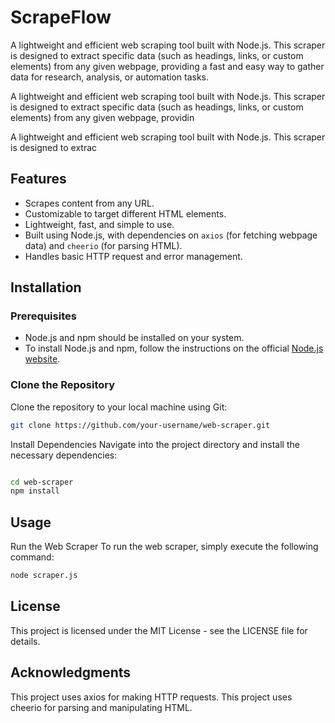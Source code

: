 ﻿# **ScrapeFlow**

A lightweight and efficient web scraping tool built with Node.js. This scraper is designed to extract specific data (such as headings, links, or custom elements) from any given webpage, providing a fast and easy way to gather data for research, analysis, or automation tasks.



A lightweight and efficient web scraping tool built with Node.js. This scraper is designed to extract specific data (such as headings, links, or custom elements) from any given webpage, providin


A lightweight and efficient web scraping tool built with Node.js. This scraper is designed to extrac
## **Features**

- Scrapes content from any URL.
- Customizable to target different HTML elements.
- Lightweight, fast, and simple to use.
- Built using Node.js, with dependencies on `axios` (for fetching webpage data) and `cheerio` (for parsing HTML).
- Handles basic HTTP request and error management.
  
## **Installation**

### **Prerequisites**
- Node.js and npm should be installed on your system.
- To install Node.js and npm, follow the instructions on the official [Node.js website](https://nodejs.org/en/download/).

### **Clone the Repository**
Clone the repository to your local machine using Git:
```bash
git clone https://github.com/your-username/web-scraper.git
```
Install Dependencies
Navigate into the project directory and install the necessary dependencies:

```bash

cd web-scraper
npm install
```

## Usage
Run the Web Scraper
To run the web scraper, simply execute the following command:

```bash
node scraper.js
```


## License
This project is licensed under the MIT License - see the LICENSE file for details.

## Acknowledgments
This project uses axios for making HTTP requests.
This project uses cheerio for parsing and manipulating HTML.
